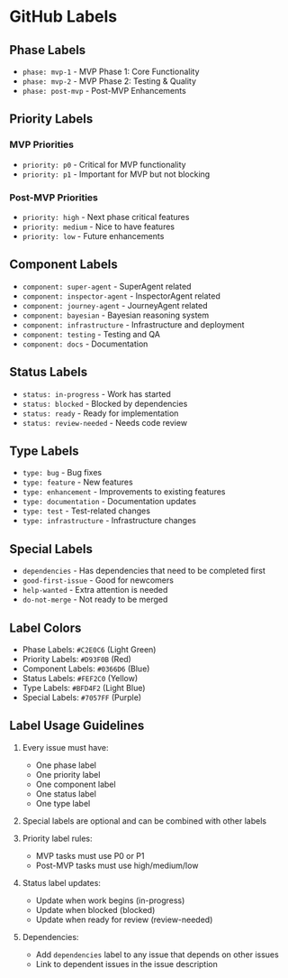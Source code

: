 # GitHub Labels

## Phase Labels
- `phase: mvp-1` - MVP Phase 1: Core Functionality
- `phase: mvp-2` - MVP Phase 2: Testing & Quality
- `phase: post-mvp` - Post-MVP Enhancements

## Priority Labels
### MVP Priorities
- `priority: p0` - Critical for MVP functionality
- `priority: p1` - Important for MVP but not blocking

### Post-MVP Priorities
- `priority: high` - Next phase critical features
- `priority: medium` - Nice to have features
- `priority: low` - Future enhancements

## Component Labels
- `component: super-agent` - SuperAgent related
- `component: inspector-agent` - InspectorAgent related
- `component: journey-agent` - JourneyAgent related
- `component: bayesian` - Bayesian reasoning system
- `component: infrastructure` - Infrastructure and deployment
- `component: testing` - Testing and QA
- `component: docs` - Documentation

## Status Labels
- `status: in-progress` - Work has started
- `status: blocked` - Blocked by dependencies
- `status: ready` - Ready for implementation
- `status: review-needed` - Needs code review

## Type Labels
- `type: bug` - Bug fixes
- `type: feature` - New features
- `type: enhancement` - Improvements to existing features
- `type: documentation` - Documentation updates
- `type: test` - Test-related changes
- `type: infrastructure` - Infrastructure changes

## Special Labels
- `dependencies` - Has dependencies that need to be completed first
- `good-first-issue` - Good for newcomers
- `help-wanted` - Extra attention is needed
- `do-not-merge` - Not ready to be merged

## Label Colors
- Phase Labels: `#C2E0C6` (Light Green)
- Priority Labels: `#D93F0B` (Red)
- Component Labels: `#0366D6` (Blue)
- Status Labels: `#FEF2C0` (Yellow)
- Type Labels: `#BFD4F2` (Light Blue)
- Special Labels: `#7057FF` (Purple)

## Label Usage Guidelines

1. Every issue must have:
   - One phase label
   - One priority label
   - One component label
   - One status label
   - One type label

2. Special labels are optional and can be combined with other labels

3. Priority label rules:
   - MVP tasks must use P0 or P1
   - Post-MVP tasks must use high/medium/low

4. Status label updates:
   - Update when work begins (in-progress)
   - Update when blocked (blocked)
   - Update when ready for review (review-needed)

5. Dependencies:
   - Add `dependencies` label to any issue that depends on other issues
   - Link to dependent issues in the issue description
